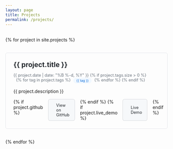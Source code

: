 ```yaml
---
layout: page
title: Projects
permalink: /projects/
---
```


<div class="projects">
  {% for project in site.projects %}
    <div class="project">
      <h2><a href="{{ project.url | relative_url }}">{{ project.title }}</a></h2>
      <p class="project-meta">
        <span class="project-date">{{ project.date | date: "%B %-d, %Y" }}</span>
        {% if project.tags.size > 0 %}
          <span class="project-tags">
            {% for tag in project.tags %}
              <span class="tag">{{ tag }}</span>
            {% endfor %}
          </span>
        {% endif %}
      </p>
      <p>{{ project.description }}</p>
      <div class="project-links">
        {% if project.github %}
          <a href="https://github.com/{{ project.github }}" class="btn" target="_blank">
            <i class="fab fa-github"></i> View on GitHub
          </a>
        {% endif %}
        {% if project.live_demo %}
          <a href="{{ project.live_demo }}" class="btn" target="_blank">
            <i class="fas fa-external-link-alt"></i> Live Demo
          </a>
        {% endif %}
      </div>
    </div>
  {% endfor %}
</div>

<style>
.projects {
  display: grid;
  grid-template-columns: repeat(auto-fill, minmax(300px, 1fr));
  gap: 2rem;
  margin: 2rem 0;
}

.project {
  padding: 1.5rem;
  border: 1px solid #e1e4e8;
  border-radius: 6px;
  transition: transform 0.2s ease, box-shadow 0.2s ease;
}

.project:hover {
  transform: translateY(-5px);
  box-shadow: 0 4px 12px rgba(0, 0, 0, 0.1);
}

.project h2 {
  margin-top: 0;
  margin-bottom: 0.5rem;
}

.project h2 a {
  color: #24292e;
  text-decoration: none;
}

.project h2 a:hover {
  color: #0366d6;
}

.project-meta {
  color: #6a737d;
  font-size: 0.9em;
  margin-bottom: 1rem;
}

.project-tags {
  display: inline-flex;
  flex-wrap: wrap;
  gap: 0.5rem;
  margin-left: 0.5rem;
}

.tag {
  background-color: #f1f8ff;
  color: #0366d6;
  padding: 0.2rem 0.6rem;
  border-radius: 2em;
  font-size: 0.8em;
  white-space: nowrap;
}

.project-links {
  margin-top: 1rem;
  display: flex;
  gap: 1rem;
}

.btn {
  display: inline-flex;
  align-items: center;
  gap: 0.5rem;
  padding: 0.5rem 1rem;
  background-color: #f6f8fa;
  color: #24292e;
  text-decoration: none;
  border: 1px solid rgba(27, 31, 35, 0.15);
  border-radius: 6px;
  font-size: 0.9em;
  transition: background-color 0.2s ease;
}

.btn:hover {
  background-color: #eaecef;
  text-decoration: none;
}

.btn i {
  font-size: 1.1em;
}
</style>
